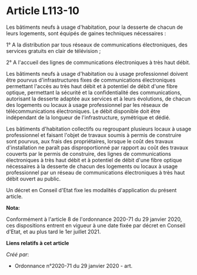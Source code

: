# Article L113-10

Les bâtiments neufs à usage d'habitation, pour la desserte de chacun de leurs logements, sont équipés de gaines techniques
nécessaires :

1° A la distribution par tous réseaux de communications électroniques, des services gratuits en clair de télévision ;

2° A l'accueil des lignes de communications électroniques à très haut débit.

Les bâtiments neufs à usage d'habitation ou à usage professionnel doivent être pourvus d'infrastructures fixes de
communications électroniques permettant l'accès au très haut débit et à potentiel de débit d'une fibre optique, permettant la
sécurité et la confidentialité des communications, autorisant la desserte adaptée aux services et à leurs évolutions, de
chacun des logements ou locaux à usage professionnel par les réseaux de télécommunications électroniques. Le débit disponible
doit être indépendant de la longueur de l'infrastructure, symétrique et dédié.

Les bâtiments d'habitation collectifs ou regroupant plusieurs locaux à usage professionnel et faisant l'objet de travaux
soumis à permis de construire sont pourvus, aux frais des propriétaires, lorsque le coût des travaux d'installation ne paraît
pas disproportionné par rapport au coût des travaux couverts par le permis de construire, des lignes de communications
électroniques à très haut débit et à potentiel de débit d'une fibre optique nécessaires à la desserte de chacun des logements
ou locaux à usage professionnel par un réseau de communications électroniques à très haut débit ouvert au public.

Un décret en Conseil d'Etat fixe les modalités d'application du présent article.

**Nota:**

Conformément à l'article 8 de l'ordonnance 2020-71 du 29 janvier 2020, ces dispositions entrent en vigueur à une date fixée
par décret en Conseil d'Etat, et au plus tard le 1er juillet 2021.

**Liens relatifs à cet article**

_Créé par_:

  - Ordonnance n°2020-71 du 29 janvier 2020 - art.
